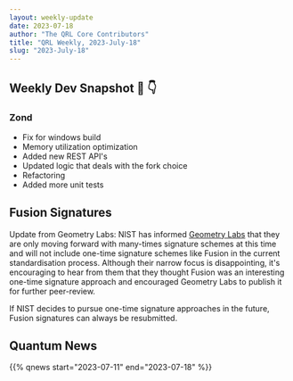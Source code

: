 ```yaml
---
layout: weekly-update
date: 2023-07-18
author: "The QRL Core Contributors"
title: "QRL Weekly, 2023-July-18"
slug: "2023-July-18"
---
```


## Weekly Dev Snapshot 📸 👇

### Zond

- Fix for windows build
- Memory utilization optimization
- Added new REST API's
- Updated logic that deals with the fork choice
- Refactoring
- Added more unit tests

<!--more-->

## Fusion Signatures

Update from Geometry Labs: NIST has informed [Geometry Labs](https://geometrylabs.io/) that they are only moving forward with many-times signature schemes at this time and will not include one-time signature schemes like Fusion in the current standardisation process. Although their narrow focus is disappointing, it's encouraging to hear from them that they thought Fusion was an interesting one-time signature approach and encouraged Geometry Labs to publish it for further peer-review. 

If NIST decides to pursue one-time signature approaches in the future, Fusion signatures can always be resubmitted.

## Quantum News

{{% qnews start="2023-07-11" end="2023-07-18" %}}
